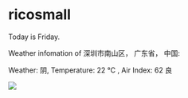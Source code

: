 # ricosmall

Today is Friday.

Weather infomation of 深圳市南山区， 广东省， 中国: 

Weather: 阴, Temperature: 22 ℃ , Air Index: 62 良

<img src="https://github-readme-stats.vercel.app/api?username=ricosmall&show_icons=true" />
